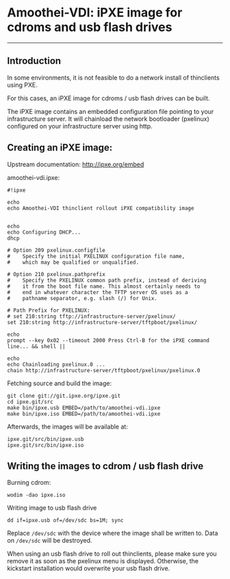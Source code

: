 # Amoothei-VDI: iPXE image for cdroms and usb flash drives

------------------------------------------

## Introduction

In some environments, it is not feasible to do a network install of thinclients
using PXE.

For this cases, an iPXE image for cdroms / usb flash drives can be built.

The iPXE image contains an embedded configuration file pointing to your infrastructure server.
It will chainload the network bootloader (pxelinux) configured on your infrastructure server using http.

## Creating an iPXE image:
Upstream documentation: <http://ipxe.org/embed>

amoothei-vdi.ipxe:
```
#!ipxe

echo
echo Amoothei-VDI thinclient rollout iPXE compatibility image


echo
echo Configuring DHCP...
dhcp

# Option 209 pxelinux.configfile
#    Specify the initial PXELINUX configuration file name, 
#    which may be qualified or unqualified. 

# Option 210 pxelinux.pathprefix
#    Specify the PXELINUX common path prefix, instead of deriving 
#    it from the boot file name. This almost certainly needs to 
#    end in whatever character the TFTP server OS uses as a 
#    pathname separator, e.g. slash (/) for Unix. 

# Path Prefix for PXELINUX:
# set 210:string tftp://infrastructure-server/pxelinux/
set 210:string http://infrastructure-server/tftpboot/pxelinux/

echo
prompt --key 0x02 --timeout 2000 Press Ctrl-B for the iPXE command line... && shell ||

echo 
echo Chainloading pxelinux.0 ...
chain http://infrastructure-server/tftpboot/pxelinux/pxelinux.0
```

Fetching source and build the image:
```
git clone git://git.ipxe.org/ipxe.git
cd ipxe.git/src
make bin/ipxe.usb EMBED=/path/to/amoothei-vdi.ipxe
make bin/ipxe.iso EMBED=/path/to/amoothei-vdi.ipxe
```

Afterwards, the images will be available at:
```
ipxe.git/src/bin/ipxe.usb
ipxe.git/src/bin/ipxe.iso
```

## Writing the images to cdrom / usb flash drive
Burning cdrom:

```
wodim -dao ipxe.iso
```

Writing image to usb flash drive
```
dd if=ipxe.usb of=/dev/sdc bs=1M; sync
```

Replace `/dev/sdc` with the device where the image shall be written to. Data on `/dev/sdc` will be destroyed.

When using an usb flash drive to roll out thinclients, please make sure you remove it
as soon as the pxelinux menu is displayed. Otherwise, the kickstart installation would overwrite
your usb flash drive.

